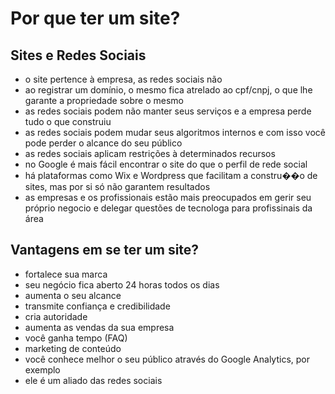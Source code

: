 # Por que ter um site?

## Sites e Redes Sociais

- o site pertence à empresa, as redes sociais não
- ao registrar um domínio, o mesmo fica atrelado ao cpf/cnpj, o que lhe garante a propriedade sobre o mesmo
- as redes sociais podem não manter seus serviços e a empresa perde tudo o que construiu
- as redes sociais podem mudar seus algoritmos internos e com isso você pode perder o alcance do seu público
- as redes sociais aplicam restrições à determinados recursos
- no Google é mais fácil encontrar o site do que o perfil de rede social
- há plataformas como Wix e Wordpress que facilitam a constru��o de sites, mas por si só não garantem resultados
- as empresas e os profissionais estão mais preocupados em gerir seu próprio negocio e delegar questões de tecnologa para profissinais da área

## Vantagens em se ter um site?

- fortalece sua marca
- seu negócio fica aberto 24 horas todos os dias
- aumenta o seu alcance
- transmite confiança e credibilidade
- cria autoridade
- aumenta as vendas da sua empresa
- você ganha tempo (FAQ)
- marketing de conteúdo
- você conhece melhor o seu público através do Google Analytics, por exemplo
- ele é um aliado das redes sociais
